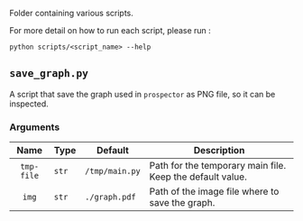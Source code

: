 Folder containing various scripts.

For more detail on how to run each script, please run :

```console
python scripts/<script_name> --help
```

## `save_graph.py`

A script that save the graph used in `prospector` as PNG file, so it can be inspected.

### Arguments

|    Name    | Type  | Default        | Description                                               |
|:----------:|-------|----------------|-----------------------------------------------------------|
| `tmp-file` | `str` | `/tmp/main.py` | Path for the temporary main file. Keep the default value. |
| `img`      | `str` | `./graph.pdf`  | Path of the image file where to save the graph.           |